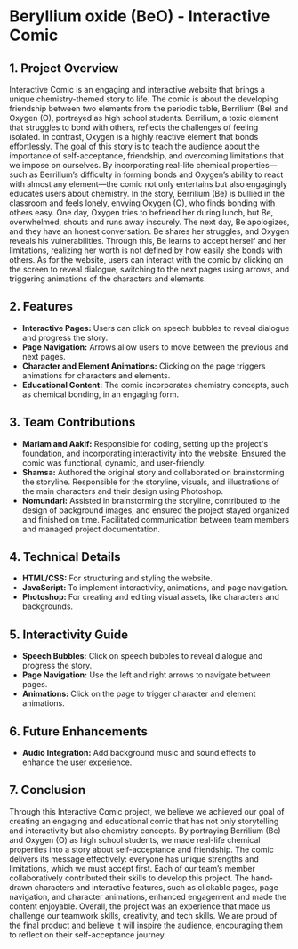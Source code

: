 # Beryllium oxide (BeO) - Interactive Comic

## 1. Project Overview
Interactive Comic is an engaging and interactive website that brings a unique chemistry-themed story to life. The comic is about the developing friendship between two elements from the periodic table, Berrilium (Be) and Oxygen (O), portrayed as high school students. Berrilium, a toxic element that struggles to bond with others, reflects the challenges of feeling isolated. In contrast, Oxygen is a highly reactive element that bonds effortlessly. The goal of this story is to teach the audience about the importance of self-acceptance, friendship, and overcoming limitations that we impose on ourselves. By incorporating real-life chemical properties—such as Berrilium’s difficulty in forming bonds and Oxygen’s ability to react with almost any element—the comic not only entertains but also engagingly educates users about chemistry.
In the story, Berrilium (Be) is bullied in the classroom and feels lonely, envying Oxygen (O), who finds bonding with others easy. One day, Oxygen tries to befriend her during lunch, but Be, overwhelmed, shouts and runs away inscurely. The next day, Be apologizes, and they have an honest conversation. Be shares her struggles, and Oxygen reveals his vulnerabilities. Through this, Be learns to accept herself and her limitations, realizing her worth is not defined by how easily she bonds with others. 
As for the website, users can interact with the comic by clicking on the screen to reveal dialogue, switching to the next pages using arrows, and triggering animations of the characters and elements. 

## 2. Features
- **Interactive Pages:** Users can click on speech bubbles to reveal dialogue and progress the story.
- **Page Navigation:** Arrows allow users to move between the previous and next pages.
- **Character and Element Animations:** Clicking on the page triggers animations for characters and elements.
- **Educational Content:** The comic incorporates chemistry concepts, such as chemical bonding, in an engaging form.

## 3. Team Contributions
- **Mariam and Aakif:** Responsible for coding, setting up the project's foundation, and incorporating interactivity into the website. Ensured the comic was functional, dynamic, and user-friendly.
- **Shamsa:** Authored the original story and collaborated on brainstorming the storyline. Responsible for the storyline, visuals, and illustrations of the main characters and their design using Photoshop.
- **Nomundari:** Assisted in brainstorming the storyline, contributed to the design of background images, and ensured the project stayed organized and finished on time. Facilitated communication between team members and managed project documentation.

## 4. Technical Details
- **HTML/CSS:** For structuring and styling the website.
- **JavaScript:** To implement interactivity, animations, and page navigation.
- **Photoshop:** For creating and editing visual assets, like characters and backgrounds.

## 5. Interactivity Guide
- **Speech Bubbles:** Click on speech bubbles to reveal dialogue and progress the story.
- **Page Navigation:** Use the left and right arrows to navigate between pages.
- **Animations:** Click on the page to trigger character and element animations.

## 6. Future Enhancements
- **Audio Integration:** Add background music and sound effects to enhance the user experience.

## 7. Conclusion
Through this Interactive Comic project, we believe we achieved our goal of creating an engaging and educational comic that has not only storytelling and interactivity but also chemistry concepts. By portraying Berrilium (Be) and Oxygen (O) as high school students, we made real-life chemical properties into a story about self-acceptance and friendship. The comic delivers its message effectively: everyone has unique strengths and limitations, which we must accept first.
Each of our team’s member collaboratively contributed their skills to develop this project. The hand-drawn characters and interactive features, such as clickable pages, page navigation, and character animations, enhanced engagement and made the content enjoyable.
Overall, the project was an experience that made us challenge our teamwork skills, creativity, and tech skills. We are proud of the final product and believe it will inspire the audience, encouraging them to reflect on their self-acceptance journey. 


